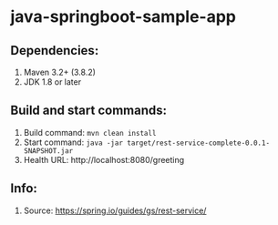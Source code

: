 # java-springboot-sample-app
## Dependencies:
1. Maven 3.2+ (3.8.2)
2. JDK 1.8 or later

## Build and start commands:
1. Build command: ```mvn clean install```
2. Start command: ```java -jar target/rest-service-complete-0.0.1-SNAPSHOT.jar```
3. Health URL: http://localhost:8080/greeting

## Info:
1. Source:  https://spring.io/guides/gs/rest-service/
